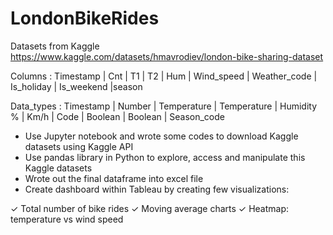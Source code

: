 # LondonBikeRides
Datasets from Kaggle
https://www.kaggle.com/datasets/hmavrodiev/london-bike-sharing-dataset

Columns :
Timestamp | Cnt | T1 | T2 | Hum | Wind_speed | Weather_code | Is_holiday | Is_weekend |season

Data_types :
Timestamp | Number | Temperature | Temperature | Humidity % | Km/h | Code | Boolean | Boolean | Season_code

- Use Jupyter notebook and wrote some codes to download Kaggle datasets using Kaggle API
- Use pandas library in Python to explore, access and manipulate this Kaggle datasets
- Wrote out the final dataframe into excel file
- Create dashboard within Tableau by creating few visualizations:

 ✓ Total number of bike rides
 ✓ Moving average charts
 ✓ Heatmap: temperature vs wind speed
